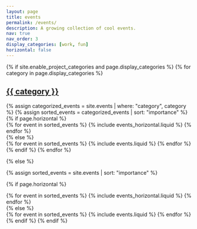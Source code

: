 ```yaml
---
layout: page
title: events
permalink: /events/
description: A growing collection of cool events.
nav: true
nav_order: 3
display_categories: [work, fun]
horizontal: false
---
```


<!-- pages/events.md -->
<div class="projects">
{% if site.enable_project_categories and page.display_categories %}
  <!-- Display categorized events -->
  {% for category in page.display_categories %}
  <a id="{{ category }}" href=".#{{ category }}">
    <h2 class="category">{{ category }}</h2>
  </a>
  {% assign categorized_events = site.events | where: "category", category %}
  {% assign sorted_events = categorized_events | sort: "importance" %}
  <!-- Generate cards for each event -->
  {% if page.horizontal %}
  <div class="container">
    <div class="row row-cols-1 row-cols-md-2">
    {% for event in sorted_events %}
      {% include events_horizontal.liquid %}
    {% endfor %}
    </div>
  </div>
  {% else %}
  <div class="row row-cols-1 row-cols-md-3">
    {% for event in sorted_events %}
      {% include events.liquid %}
    {% endfor %}
  </div>
  {% endif %}
  {% endfor %}

{% else %}

<!-- Display events without categories -->

{% assign sorted_events = site.events | sort: "importance" %}

  <!-- Generate cards for each event -->

{% if page.horizontal %}

  <div class="container">
    <div class="row row-cols-1 row-cols-md-2">
    {% for event in sorted_events %}
      {% include events_horizontal.liquid %}
    {% endfor %}
    </div>
  </div>
  {% else %}
  <div class="row row-cols-1 row-cols-md-3">
    {% for event in sorted_events %}
      {% include events.liquid %}
    {% endfor %}
  </div>
  {% endif %}
{% endif %}
</div>
